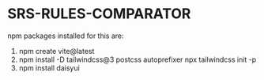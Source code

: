 # SRS-RULES-COMPARATOR
npm packages installed for this are:
1. npm create vite@latest
2. npm install -D tailwindcss@3 postcss autoprefixer
   npx tailwindcss init -p
3. npm install daisyui

